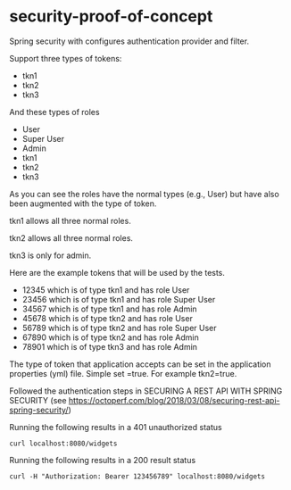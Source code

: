 # security-proof-of-concept

Spring security with configures authentication provider and filter.

Support three types of tokens:
* tkn1
* tkn2
* tkn3

And these types of roles
* User
* Super User
* Admin
* tkn1
* tkn2
* tkn3

As you can see the roles have the normal types (e.g., User) but have also been augmented with the type of token. 

tkn1 allows all three normal roles.

tkn2 allows all three normal roles.

tkn3 is only for admin.

Here are the example tokens that will be used by the tests.

* 12345 which is of type tkn1 and has role User
* 23456 which is of type tkn1 and has role Super User
* 34567 which is of type tkn1 and has role Admin
* 45678 which is of type tkn2 and has role User
* 56789 which is of type tkn2 and has role Super User
* 67890 which is of type tkn2 and has role Admin
* 78901 which is of type tkn3 and has role Admin

The type of token that application accepts can be set in the application properties (yml) file. Simple set <token type>=true. For example tkn2=true.



Followed the authentication steps in SECURING A REST API WITH SPRING SECURITY (see https://octoperf.com/blog/2018/03/08/securing-rest-api-spring-security/)

Running the following results in a 401 unauthorized status
```
curl localhost:8080/widgets
```

Running the following results in a 200 result status
```
curl -H "Authorization: Bearer 123456789" localhost:8080/widgets
```
